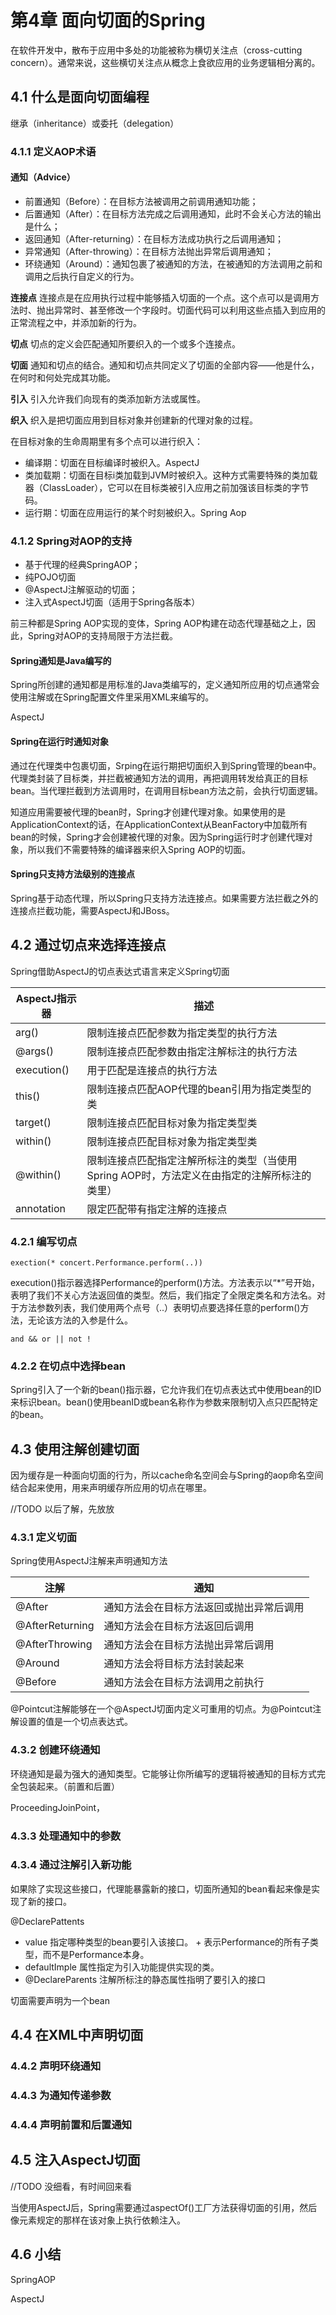 # 第4章 面向切面的Spring #

在软件开发中，散布于应用中多处的功能被称为横切关注点（cross-cutting concern）。通常来说，这些横切关注点从概念上食欲应用的业务逻辑相分离的。

## 4.1 什么是面向切面编程 ##

继承（inheritance）或委托（delegation）

### 4.1.1 定义AOP术语 ###

#### 通知（Advice） ####

* 前置通知（Before）：在目标方法被调用之前调用通知功能；
* 后置通知（After）：在目标方法完成之后调用通知，此时不会关心方法的输出是什么；
* 返回通知（After-returning）：在目标方法成功执行之后调用通知；
* 异常通知（After-throwing）：在目标方法抛出异常后调用通知；
* 环绕通知（Around）：通知包裹了被通知的方法，在被通知的方法调用之前和调用之后执行自定义的行为。

**连接点**
连接点是在应用执行过程中能够插入切面的一个点。这个点可以是调用方法时、抛出异常时、甚至修改一个字段时。切面代码可以利用这些点插入到应用的正常流程之中，并添加新的行为。

**切点**
切点的定义会匹配通知所要织入的一个或多个连接点。

**切面**
通知和切点的结合。通知和切点共同定义了切面的全部内容——他是什么，在何时和何处完成其功能。

**引入**
引入允许我们向现有的类添加新方法或属性。

**织入**
织入是把切面应用到目标对象并创建新的代理对象的过程。

在目标对象的生命周期里有多个点可以进行织入：
* 编译期：切面在目标编译时被织入。AspectJ
* 类加载期：切面在目标i类加载到JVM时被织入。这种方式需要特殊的类加载器（ClassLoader），它可以在目标类被引入应用之前加强该目标类的字节码。
* 运行期：切面在应用运行的某个时刻被织入。Spring Aop

### 4.1.2 Spring对AOP的支持 ###

* 基于代理的经典SpringAOP；
* 纯POJO切面
* @AspectJ注解驱动的切面；
* 注入式AspectJ切面（适用于Spring各版本）

前三种都是Spring AOP实现的变体，Spring AOP构建在动态代理基础之上，因此，Spring对AOP的支持局限于方法拦截。

#### Spring通知是Java编写的 ####
Spring所创建的通知都是用标准的Java类编写的，定义通知所应用的切点通常会使用注解或在Spring配置文件里采用XML来编写的。

AspectJ

#### Spring在运行时通知对象 ####
通过在代理类中包裹切面，Srping在运行期把切面织入到Spring管理的bean中。代理类封装了目标类，并拦截被通知方法的调用，再把调用转发给真正的目标bean。当代理拦截到方法调用时，在调用目标bean方法之前，会执行切面逻辑。

知道应用需要被代理的bean时，Spring才创建代理对象。如果使用的是ApplicationContext的话，在ApplicationContext从BeanFactory中加载所有bean的时候，Spring才会创建被代理的对象。因为Spring运行时才创建代理对象，所以我们不需要特殊的编译器来织入Spring AOP的切面。

#### Spring只支持方法级别的连接点 ####
Spring基于动态代理，所以Spring只支持方法连接点。如果需要方法拦截之外的连接点拦截功能，需要AspectJ和JBoss。


## 4.2 通过切点来选择连接点 ##

Spring借助AspectJ的切点表达式语言来定义Spring切面

|AspectJ指示器|描述|
|--|--|
|arg()|限制连接点匹配参数为指定类型的执行方法|
|@args()|限制连接点匹配参数由指定注解标注的执行方法|
|execution()|用于匹配是连接点的执行方法|
|this()|限制连接点匹配AOP代理的bean引用为指定类型的类|
|target()|限制连接点匹配目标对象为指定类型类|
|within()|限制连接点匹配目标对象为指定类型类|
|@within()|限制连接点匹配指定注解所标注的类型（当使用Spring AOP时，方法定义在由指定的注解所标注的类里）|
|annotation|限定匹配带有指定注解的连接点|

### 4.2.1 编写切点 ###

	exection(* concert.Performance.perform(..))
execution()指示器选择Performance的perform()方法。方法表示以“*”号开始，表明了我们不关心方法返回值的类型。然后，我们指定了全限定类名和方法名。对于方法参数列表，我们使用两个点号（..）表明切点要选择任意的perform()方法，无论该方法的入参是什么。

	and && or || not !

### 4.2.2 在切点中选择bean ###

Spring引入了一个新的bean()指示器，它允许我们在切点表达式中使用bean的ID来标识bean。bean()使用beanID或bean名称作为参数来限制切入点只匹配特定的bean。

## 4.3 使用注解创建切面 ##

因为缓存是一种面向切面的行为，所以cache命名空间会与Spring的aop命名空间结合起来使用，用来声明缓存所应用的切点在哪里。

//TODO 以后了解，先放放

### 4.3.1 定义切面 ###

Spring使用AspectJ注解来声明通知方法

|注解|通知|
|--|--|
|@After|通知方法会在目标方法返回或抛出异常后调用|
|@AfterReturning|通知方法会在目标方法返回后调用|
|@AfterThrowing|通知方法会在目标方法抛出异常后调用|
|@Around|通知方法会将目标方法封装起来|
|@Before|通知方法会在目标方法调用之前执行|

@Pointcut注解能够在一个@AspectJ切面内定义可重用的切点。为@Pointcut注解设置的值是一个切点表达式。

### 4.3.2 创建环绕通知 ###
环绕通知是最为强大的通知类型。它能够让你所编写的逻辑将被通知的目标方式完全包装起来。（前置和后置）

ProceedingJoinPoint，

### 4.3.3 处理通知中的参数 ###

### 4.3.4 通过注解引入新功能 ###

如果除了实现这些接口，代理能暴露新的接口，切面所通知的bean看起来像是实现了新的接口。

@DeclarePattents

* value 指定哪种类型的bean要引入该接口。 + 表示Performance的所有子类型，而不是Performance本身。
* defaultImple 属性指定为引入功能提供实现的类。
* @DeclareParents 注解所标注的静态属性指明了要引入的接口

切面需要声明为一个bean
	<bean class="com.xjsaber.spring.aop.EncoreableIntroducer" />

## 4.4 在XML中声明切面 ##

### 4.4.2 声明环绕通知 ###

### 4.4.3 为通知传递参数 ###

### 4.4.4 声明前置和后置通知 ###

## 4.5 注入AspectJ切面 ##

//TODO 没细看，有时间回来看

当使用AspectJ后，Spring需要通过aspectOf()工厂方法获得切面的引用，然后像<bean>元素规定的那样在该对象上执行依赖注入。

## 4.6 小结 ##

SpringAOP

AspectJ


